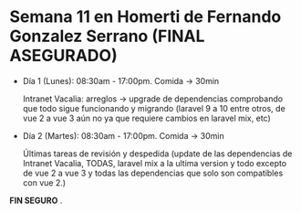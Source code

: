 # Semana 11 en Homerti de Fernando Gonzalez Serrano (FINAL ASEGURADO)

- Día 1 (Lunes):
08:30am - 17:00pm.
Comida -> 30min

    Intranet Vacalia: arreglos -> upgrade de dependencias comprobando que todo sigue funcionando y migrando (laravel 9 a 10 entre otros, de vue 2 a vue 3 aún no ya que requiere cambios en laravel mix, etc)

- Día 2 (Martes):
08:30am - 17:00pm.
Comida -> 30min

    Últimas tareas de revisión y despedida (update de las dependencias de Intranet Vacalia, TODAS, laravel mix a la ultima version y todo excepto de vue 2 a vue 3 y todas las dependencias que solo son compatibles con vue 2.)

**FIN SEGURO**
.
